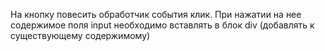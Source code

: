На кнопку повесить обработчик события клик. При нажатии на нее содержимое 
поля input необходимо вставлять в блок div (добавлять к существующему содержимому)
